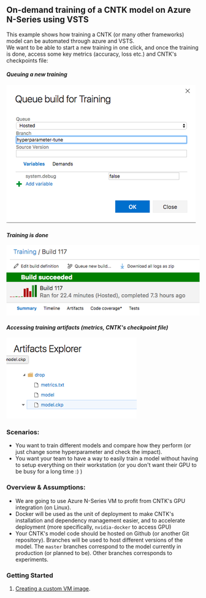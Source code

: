 ## On-demand training of a CNTK model on Azure N-Series using VSTS

This example shows how training a CNTK (or many other frameworks) model can be automated through azure and VSTS.   
We want to be able to start a new training in one click, and once the training is done, access some key metrics (accuracy, loss etc.) and CNTK's checkpoints file:

#### *Queuing a new training*  
![](/doc/images/01.png)  

#### *Training is done*  
![](/doc/images/02.png)  

#### *Accessing training artifacts (metrics, CNTK's checkpoint file)*  
![](/doc/images/03.png)  

### Scenarios:
* You want to train different models and compare how they perform (or just change some hyperparameter and check the impact).
* You want your team to have a way to easily train a model without having to setup everything on their workstation (or you don't want their GPU to be busy for a long time :) )

### Overview & Assumptions:
* We are going to use Azure N-Series VM to profit from CNTK's GPU integration (on Linux).
* Docker will be used as the unit of deployment to make CNTK's installation and dependency management easier, and to accelerate deployment (more specifically, `nvidia-docker` to access GPU)
* Your CNTK's model code should be hosted on Github (or another Git repository). Branches will be used to host different versions of the model. The `master` branches correspond to the model currently in production (or planned to be). Other branches corresponds to experiments.

### Getting Started

1. [Creating a custom VM image](/doc/custom-image.md).


